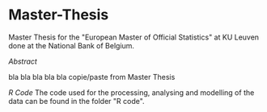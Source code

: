 # Master-Thesis

Master Thesis for the "European Master of Official Statistics" at KU Leuven done at the National Bank of Belgium.

*Abstract*

bla bla bla bla bla
copie/paste from Master Thesis

*R Code*
The code used for the processing, analysing and modelling of the data can be found in the folder "R code".




